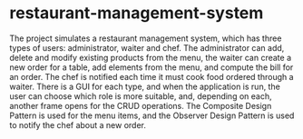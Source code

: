 # restaurant-management-system

The project simulates a restaurant management system, which has three types of users: administrator, waiter and chef. The administrator can add, delete and modify existing products from the menu, the waiter can create a new order for a table, add elements from the menu, and compute the bill for an order. The chef is notified each time it must cook food ordered through a waiter.
There is a GUI for each type, and when the application is run, the user can choose which role is more suitable, and, depending on each, another frame opens for the CRUD operations. The Composite Design Pattern is used for the menu items, and the  Observer Design Pattern is used to notify the chef about a new order.
